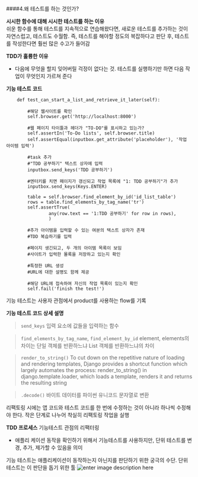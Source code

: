 ####4.왜 테스트를 하는 것인가?

**시시한 함수에 대해 시시한 테스트를 하는 이유**    
쉬운 함수를 통해 테스트를 지속적으로 연습해왔다면, 새로운 테스트를 추가하는 것이 자연스럽고, 테스트도 수월함.
즉, 테스트를 해야할 정도의 복잡하다고 판단 후, 테스트를 작성한다면 훨씬 많은 수고가 들어감 

**TDD가 훌륭한 이유**
- 다음에 무엇을 할지 잊어버릴 걱정이 없다는 것. 테스트를 실행하기만 하면 다음 작업이 무엇인지 가르쳐 준다 

**기능 테스트 코드**
```
    def test_can_start_a_list_and_retrieve_it_later(self):
        
        #해당 웹사이트를 확인 
        self.browser.get('http://localhost:8000')

        #웹 페이지 타이틀과 헤더가 "TO-DO"를 표시하고 있는가?
        self.assertIn('To-Do lists', self.browser.title)
        self.assertEqual(inputbox.get_attribute('placeholder'), '작업 아이템 입력')

        #task 추가 
        #"TDD 공부하기" 텍스트 상자에 입력 
        inputbox.send_keys('TDD 공부하기')

        #엔터키를 치면 페이지가 갱신되고 작업 목록에 "1: TDD 공부하기"가 추가
        inputbox.send_keys(Keys.ENTER)

        table = self.browser.find_element_by_id('id_list_table')
        rows = table.find_elements_by_tag_name('tr')
        self.assertTrue(
                any(row.text == '1:TDD 공부하기' for row in rows),
                )

        #추가 아이템을 입력할 수 있는 여분의 텍스트 상자가 존재 
        #TDD 복습하기를 입력

        #페이지 생긴되고, 두 개의 아이템 목록이 보임
        #사이트가 입력한 몰록을 저장하고 있는지 확인 

        #특정한 URL 생성
        #URL에 대한 설명도 함께 제공 

        #해당 URL에 접속하여 자신의 작업 목록이 있는지 확인 
        self.fail('finish the test!')

```

기능 테스트는 사용자 관점에서 product를 사용하는 flow를 기록

**기능 테스트 코드 상세 설명** 
> `send_keys` 
> 입력 요소에 값들을 입력하는 함수

> `find_elements_by_tag_name`, `find_element_by_id` 
> element, elements의 차이는 단일 객체를 반환하느냐 List 객체를 반환하느냐의 차이 

> `render_to_string()` 
> To cut down on the repetitive nature of loading and rendering templates, Django provides a shortcut function which largely automates the process: render_to_string() in django.template.loader, which loads a template, renders it and returns the resulting string

>`.decode()`
> 바이트 데이터를 파이썬 유니코드 문자열로 변환 

리팩토링 시에는 앱 코드와 테스트 코드를 한 번에 수정하는 것이 아니라 하나씩 수정해야 한다. 
작은 단계로 나누어 착실히 리팩토링 작업을 실행 

**TDD 프로세스**
기능테스트 관점의 리팩터링
- 애플리 케이션 동작을 확인하기 위해서 기능테스트를 사용하지만, 단위 테스트를 변경, 추가, 제가할 수 있음을 의미

기능 테스트는 애플리케이션이 동작하는지 아닌지를 판단하기 위한 궁극의 수단.
단위 테스트는 이 판단을 돕기 위한 툴 
![enter image description here](https://github.com/manducku/TDD_Study/blob/master/assets/IMG_6683-1.jpg)
